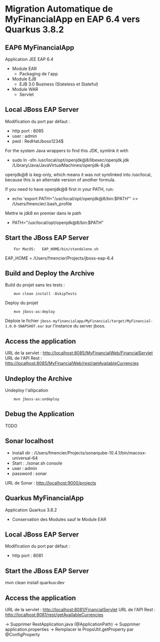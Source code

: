 # Migration Automatique de MyFinancialApp en EAP 6.4 vers Quarkus 3.8.2

## EAP6 MyFinancialApp

Application JEE EAP 6.4
- Module EAR
  - Packaging de l'app
- Module EJB
  - EJB 3.0 Business (Stateless et Stateful)
- Module WAR
  - Servlet

Local JBoss EAP Server
-------------------------

Modification du port par défaut :
- http port : 8085
- user : admin
- pwd : RedHatJboss1234$

For the system Java wrappers to find this JDK, symlink it with
- sudo ln -sfn /usr/local/opt/openjdk@8/libexec/openjdk.jdk /Library/Java/JavaVirtualMachines/openjdk-8.jdk

openjdk@8 is keg-only, which means it was not symlinked into /usr/local,
because this is an alternate version of another formula.

If you need to have openjdk@8 first in your PATH, run:
- echo 'export PATH="/usr/local/opt/openjdk@8/bin:$PATH"' >> /Users/fmencier/.bash_profile

Mettre le jdk8 en premier dans le path
- PATH="/usr/local/opt/openjdk@8/bin:$PATH"

Start the JBoss EAP Server
-------------------------

        For MacOS:   EAP_HOME/bin/standalone.sh

EAP_HOME = /Users/fmencier/Projects/jboss-eap-6.4
 
Build and Deploy the Archive
---------------------------

Build du projet sans les tests :

        mvn clean install -DskipTests

Deploy du projet

        mvn jboss-as:deploy

Déploie le fichier  `jboss-myfinancialapp/MyFinancial/target/MyFinancial-1.0.0-SNAPSHOT.ear` sur l'instance du server jboss.


Access the application 
---------------------

URL de la servlet : <http://localhost:8085/MyFinancialWeb/FinancialServlet>
URL de l'API Rest : <http://localhost:8085/MyFinancialWeb/rest/getAvailableCurrencies>


Undeploy the Archive
--------------------

Undeploy l'allipcation

        mvn jboss-as:undeploy

Debug the Application
------------------------------------

TODO

Sonar localhost
------------------------------------
- Install dir : /Users/fmencier/Projects/sonarqube-10.4.1/bin/macosx-universal-64
- Start : ./sonar.sh console
- user : admin
- password : sonar

URL de Sonar : <http://localhost:9000/projects>


## Quarkus MyFinancialApp

Application Quarkus 3.8.2
- Conservation des Modules sauf le Module EAR


Local JBoss EAP Server
-------------------------

Modification du port par défaut :
- http port : 8081

Start the JBoss EAP Server
-------------------------

mvn clean install quarkus:dev

Access the application
---------------------

URL de la servlet : <http://localhost:8081/FinancialServlet>
URL de l'API Rest : <http://localhost:8081/rest/getAvailableCurrencies>


-> Supprimer RestApplication.java (@ApplicationPath)
-> Supprimer application.properties
-> Remplacer le PropsUtil.getProperty par @ConfigProperty
